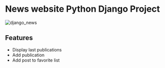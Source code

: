 # News website Python Django Project 
![django_news](https://user-images.githubusercontent.com/12528718/130568477-2101fb5e-3067-4785-9daa-aee4bd0d2bab.gif)
## Features
* Display last publications
* Add publication
* Add post to favorite list
